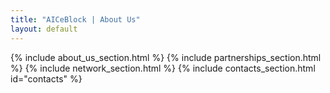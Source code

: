 ```yaml
---
title: "AICeBlock | About Us"
layout: default
---
```


{% include about_us_section.html %}
{% include partnerships_section.html %}
{% include network_section.html %}
{% include contacts_section.html id="contacts" %}
